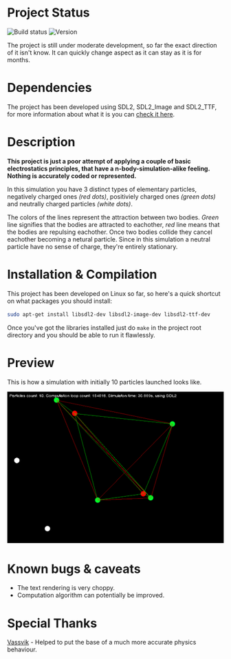 # Project Status

![Build status](https://img.shields.io/badge/build-success-brightgreen.svg)
![Version](https://img.shields.io/badge/version-alpha--2-red.svg)

The project is still under moderate development, so far the exact direction of it isn't know. It can quickly change aspect as it can stay as it is for months.

# Dependencies

The project has been developed using SDL2, SDL2_Image and SDL2_TTF, for more information about what it is you can [check it here](https://www.libsdl.org/download-2.0.php).

# Description

**This project is just a poor attempt of applying a couple of basic electrostatics principles, that have a n-body-simulation-alike feeling. Nothing is accurately coded or represented.**

In this simulation you have 3 distinct types of elementary particles, negatively charged ones *(red dots)*, positiviely charged ones *(green dots)* and neutrally charged particles *(white dots)*.

The colors of the lines represent the attraction between two bodies. *Green* line signifies that the bodies are attracted to eachother, *red* line means that the bodies are repulsing eachother. Once two bodies collide they cancel eachother becoming a netural particle. Since in this simulation a neutral particle have no sense of charge, they're entirely stationary.

# Installation & Compilation

This project has been developed on Linux so far, so here's a quick shortcut on what packages you should install:

```bash
sudo apt-get install libsdl2-dev libsdl2-image-dev libsdl2-ttf-dev
```

Once you've got the libraries installed just do `make` in the project root directory and you should be able to run it flawlessly.

# Preview

This is how a simulation with initially 10 particles launched looks like.

![Preview](repo/media/ss_nbody_sim_1.png)

# Known bugs & caveats

- The text rendering is very choppy.
- Computation algorithm can potentially be improved.

# Special Thanks

[Vassvik](https://twitter.com/vassvik) - Helped to put the base of a much more accurate physics behaviour.